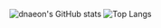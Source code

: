 ![dnaeon's GitHub stats](https://github-readme-stats.vercel.app/api?username=dnaeon&show_icons=true)
![Top Langs](https://github-readme-stats.vercel.app/api/top-langs/?username=dnaeon&layout=compact)
